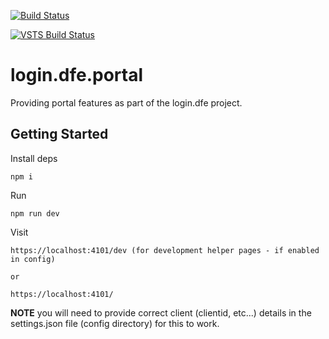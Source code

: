 [![Build Status](https://travis-ci.org/DFE-Digital/login.dfe.portal.svg?branch=master)](https://travis-ci.org/DFE-Digital/login.dfe.portal)

[![VSTS Build Status](https://sfa-gov-uk.visualstudio.com/_apis/public/build/definitions/aa44e142-c0ac-4ace-a6b2-0d9a3f35d516/703/badge)](https://sfa-gov-uk.visualstudio.com/DfE%20New%20Secure%20Access/_build/index?definitionId=703&_a=completed)

# login.dfe.portal

Providing portal features as part of the login.dfe project.

## Getting Started

Install deps
```
npm i
```

Run
```
npm run dev
```

Visit
```
https://localhost:4101/dev (for development helper pages - if enabled in config)

or 

https://localhost:4101/ 

```
**NOTE** you will need to provide correct client (clientid, etc...) details in the settings.json file (config directory) for this to work. 
